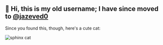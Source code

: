 ## :wave: Hi, this is my old username; I have since moved to [@jazeved0](https://github.com/jazeved0)

Since you found this, though, here's a cute cat:

![sphinx cat](https://i.imgur.com/EHOw0lG.jpg)

